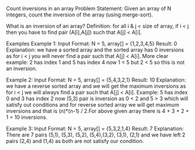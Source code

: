 Count inversions in an array
Problem Statement: Given an array of N integers, count the inversion of the array (using merge-sort).

What is an inversion of an array? Definition: for all i & j < size of array, if i < j then you have to find pair (A[i],A[j]) such that A[j] < A[i].

Examples
Example 1:
Input Format: N = 5, array[] = {1,2,3,4,5}
Result: 0
Explanation: we have a sorted array and the sorted array has 0 inversions as for i < j you will never find a pair such that A[j] < A[i]. More clear example: 2 has index 1 and 5 has index 4 now 1 < 5 but 2 < 5 so this is not an inversion.

Example 2:
Input Format: N = 5, array[] = {5,4,3,2,1}
Result: 10
Explanation: we have a reverse sorted array and we will get the maximum inversions as for i < j we will always find a pair such that A[j] < A[i]. Example: 5 has index 0 and 3 has index 2 now (5,3) pair is inversion as 0 < 2 and 5 > 3 which will satisfy out conditions and for reverse sorted array we will get maximum inversions and that is (n)*(n-1) / 2.For above given array there is 4 + 3 + 2 + 1 = 10 inversions.

Example 3:
Input Format: N = 5, array[] = {5,3,2,1,4}
Result: 7
Explanation: There are 7 pairs (5,1), (5,3), (5,2), (5,4),(3,2), (3,1), (2,1) and we have left 2 pairs (2,4) and (1,4) as both are not satisfy our condition. 
